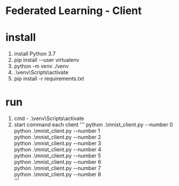 # Federated Learning - Client

# install
1. install Python 3.7<br> 
2. pip install --user virtualenv<br>
3. python -m venv ./venv<br>
4. .\venv\Scripts\activate<br>
5. pip install -r requirements.txt<br>

# run
1. cmd - .\venv\Scripts\activate<br>
2. start command each client
'''
python .\mnist_client.py --number 0</br>
python .\mnist_client.py --number 1</br>
python .\mnist_client.py --number 2</br>
python .\mnist_client.py --number 3</br>
python .\mnist_client.py --number 4</br>
python .\mnist_client.py --number 5</br>
python .\mnist_client.py --number 6</br>
python .\mnist_client.py --number 7</br>
python .\mnist_client.py --number 8</br>
'''